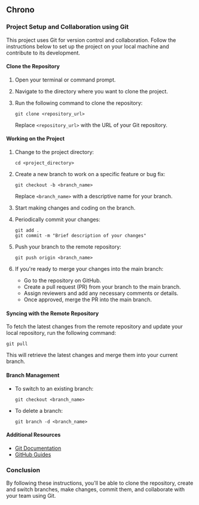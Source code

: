 ## Chrono

### Project Setup and Collaboration using Git

This project uses Git for version control and collaboration. Follow the instructions below to set up the project on your local machine and contribute to its development.

#### Clone the Repository

1. Open your terminal or command prompt.
2. Navigate to the directory where you want to clone the project.
3. Run the following command to clone the repository:

   ```shell
   git clone <repository_url>
   ```

   Replace `<repository_url>` with the URL of your Git repository.

#### Working on the Project

1. Change to the project directory:

   ```shell
   cd <project_directory>
   ```

2. Create a new branch to work on a specific feature or bug fix:

   ```shell
   git checkout -b <branch_name>
   ```

   Replace `<branch_name>` with a descriptive name for your branch.

3. Start making changes and coding on the branch.

4. Periodically commit your changes:

   ```shell
   git add .
   git commit -m "Brief description of your changes"
   ```

5. Push your branch to the remote repository:

   ```shell
   git push origin <branch_name>
   ```

6. If you're ready to merge your changes into the main branch:

   - Go to the repository on GitHub.
   - Create a pull request (PR) from your branch to the main branch.
   - Assign reviewers and add any necessary comments or details.
   - Once approved, merge the PR into the main branch.

#### Syncing with the Remote Repository

To fetch the latest changes from the remote repository and update your local repository, run the following command:

```shell
git pull
```

This will retrieve the latest changes and merge them into your current branch.

#### Branch Management

- To switch to an existing branch:

  ```shell
  git checkout <branch_name>
  ```

- To delete a branch:

  ```shell
  git branch -d <branch_name>
  ```

#### Additional Resources

- [Git Documentation](https://git-scm.com/doc)
- [GitHub Guides](https://guides.github.com/)

### Conclusion

By following these instructions, you'll be able to clone the repository, create and switch branches, make changes, commit them, and collaborate with your team using Git.
